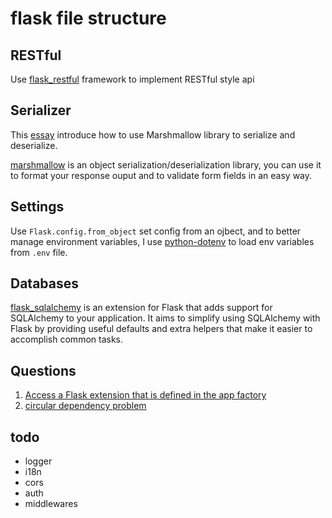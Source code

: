 # flask file structure

## RESTful

Use [flask_restful](https://flask-restful.readthedocs.io/en/latest/) framework to implement RESTful style api

## Serializer
This [essay](https://blog.igevin.info/posts/flask-rest-serialize-deserialize/) introduce how to use Marshmallow library to serialize and deserialize.

[marshmallow](https://flask-marshmallow.readthedocs.io/en/latest/) is an object serialization/deserialization library, you can use it to format your response ouput and to validate form fields in an easy way.

## Settings

Use `Flask.config.from_object` set config from an ojbect, and to better manage environment variables, I use [python-dotenv](https://github.com/theskumar/python-dotenv) to load env variables from `.env` file.

## Databases

[flask_sqlalchemy](https://flask-sqlalchemy.palletsprojects.com/en/2.x) is an extension for Flask that adds support for SQLAlchemy to your application. It aims to simplify using SQLAlchemy with Flask by providing useful defaults and extra helpers that make it easier to accomplish common tasks.

## Questions

1. [Access a Flask extension that is defined in the app factory](https://stackoverflow.com/questions/38443938/access-a-flask-extension-that-is-defined-in-the-app-factory)
2. [circular dependency problem](https://stackoverflow.com/questions/59156895/cannot-import-name-mydb-from-partially-initialized-module-connection-in-pyth)

## todo
- logger
- i18n
- cors
- auth 
- middlewares